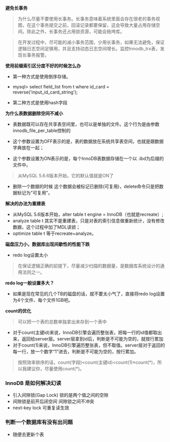 **避免长事务**

> 为什么尽量不要使用长事务。长事务意味着系统里面会存在很老的事务视图，在这个事务提交之前，回滚记录都要保留，这会导致大量占用存储空间。除此之外，长事务还占用锁资源，可能会拖垮库。

> 在开发过程中，尽可能的减小事务范围，少用长事务，如果无法避免，保证逻辑日志空间足够用，并且支持动态日志空间增长。监控Innodb_trx表，发现长事务报警。

**使用前缀索引区分度不好的时候怎么办**
* 第一种方式是使用倒序存储。

* mysql> select field_list from t where id_card = reverse('input_id_card_string');

* 第二种方式是使用hash字段

**为什么表数据删除空间不减小**

* 表数据既可以存在共享表空间里，也可以是单独的文件。这个行为是由参数innodb_file_per_table控制的
* 这个参数设置为OFF表示的是，表的数据放在系统共享表空间，也就是跟数据字典放在一起；

* 这个参数设置为ON表示的是，每个InnoDB表数据存储在一个以 .ibd为后缀的文件中。
> 从MySQL 5.6.6版本开始，它的默认值就是ON了
* 删除一个数据的时候 这个数据会被标记已删除(可复用)，delete命令只是把数据标记为"可复用"。

**解决的办法为重建表**
* 从MySQL 5.6版本开始，alter table t engine = InnoDB（也就是recreate）;
* analyze table t 其实不是重建表，只是对表的索引信息做重新统计，没有修改数据，这个过程中加了MDL读锁；
* optimize table t 等于recreate+analyze。

**磁盘压力小，数据库出现间歇性的性能下跌**
* redo log设置太小

> 在保证逻辑正确的前提下，尽量减少扫描的数据量，是数据库系统设计的通用法则之一。

**redo log一般设置多大？**
* 如果是现在常见的几个TB的磁盘的话，就不要太小气了，直接将redo log设置为4个文件、每个文件1GB吧。

**count的优化**
> 可以把一个表的总数单独拿出来存到一个表中
* 对于count(主键id)来说，InnoDB引擎会遍历整张表，把每一行的id值都取出来，返回给server层。server层拿到id后，判断是不可能为空的，就按行累加
* 对于count(1)来说，InnoDB引擎遍历整张表，但不取值。server层对于返回的每一行，放一个数字“1”进去，判断是不可能为空的，按行累加。
> 按照效率排序的话，count(字段)<count(主键id)<count(1)≈count(\*)，所以我建议你，尽量使用count(*)。
### InnoDB 是如何解决幻读
* 引入间隙锁(Gap Lock) 锁的是两个值之间的空隙
* 间隙锁是前开后闭空间 间隙锁之间不冲突
* next-key lock  可重复读生效
### 判断一个数据库有没有出问题
* 随便去更新个表





